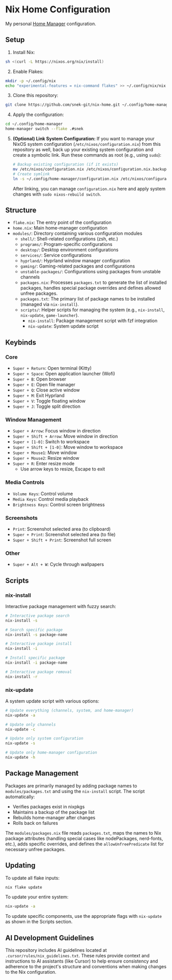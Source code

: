 # Nix Home Configuration

My personal [Home Manager](https://github.com/nix-community/home-manager) configuration.

## Setup

1. Install Nix:
```bash
sh <(curl -L https://nixos.org/nix/install)
```

2. Enable Flakes:
```bash
mkdir -p ~/.config/nix
echo "experimental-features = nix-command flakes" >> ~/.config/nix/nix.conf
```

3. Clone this repository:
```bash
git clone https://github.com/snek-git/nix-home.git ~/.config/home-manager
```

4. Apply the configuration:
```bash
cd ~/.config/home-manager
home-manager switch --flake .#snek
```

5. **(Optional) Link System Configuration:**
   If you want to manage your NixOS system configuration (`/etc/nixos/configuration.nix`) from this repository as well, back up your existing system configuration and create a symbolic link. Run these commands as root (e.g., using `sudo`):
   ```bash
   # Backup existing configuration (if it exists)
   mv /etc/nixos/configuration.nix /etc/nixos/configuration.nix.backup
   # Create symlink
   ln -s ~/.config/home-manager/configuration.nix /etc/nixos/configuration.nix
   ```
   After linking, you can manage `configuration.nix` here and apply system changes with `sudo nixos-rebuild switch`.

## Structure

- `flake.nix`: The entry point of the configuration
- `home.nix`: Main home-manager configuration
- `modules/`: Directory containing various configuration modules
  - `shell/`: Shell-related configurations (zsh, etc.)
  - `programs/`: Program-specific configurations
  - `desktop/`: Desktop environment configurations
  - `services/`: Service configurations
  - `hyprland/`: Hyprland window manager configuration
  - `gaming/`: Gaming-related packages and configurations
  - `unstable-packages/`: Configurations using packages from unstable channels
  - `packages.nix`: Processes `packages.txt` to generate the list of installed packages, handles special package overrides and defines allowed unfree packages.
  - `packages.txt`: The primary list of package names to be installed (managed via `nix-install`).
  - `scripts/`: Helper scripts for managing the system (e.g., `nix-install`, `nix-update`, `game-launcher`).
    - `nix-install`: Package management script with fzf integration
    - `nix-update`: System update script

## Keybinds

### Core
- `Super + Return`: Open terminal (Kitty)
- `Super + Space`: Open application launcher (Wofi)
- `Super + B`: Open browser
- `Super + E`: Open file manager
- `Super + Q`: Close active window
- `Super + M`: Exit Hyprland
- `Super + V`: Toggle floating window
- `Super + J`: Toggle split direction

### Window Management
- `Super + Arrow`: Focus window in direction
- `Super + Shift + Arrow`: Move window in direction
- `Super + [1-0]`: Switch to workspace
- `Super + Shift + [1-0]`: Move window to workspace
- `Super + Mouse1`: Move window
- `Super + Mouse2`: Resize window
- `Super + R`: Enter resize mode
  - Use arrow keys to resize, Escape to exit

### Media Controls
- `Volume Keys`: Control volume
- `Media Keys`: Control media playback
- `Brightness Keys`: Control screen brightness

### Screenshots
- `Print`: Screenshot selected area (to clipboard)
- `Super + Print`: Screenshot selected area (to file)
- `Super + Shift + Print`: Screenshot full screen

### Other
- `Super + Alt + W`: Cycle through wallpapers

## Scripts

### nix-install
Interactive package management with fuzzy search:
```bash
# Interactive package search
nix-install -s

# Search specific package
nix-install -s package-name

# Interactive package install
nix-install -i

# Install specific package
nix-install -i package-name

# Interactive package removal
nix-install -r
```

### nix-update
A system update script with various options:
```bash
# Update everything (channels, system, and home-manager)
nix-update -a

# Update only channels
nix-update -c

# Update only system configuration
nix-update -s

# Update only home-manager configuration
nix-update -h
```

## Package Management

Packages are primarily managed by adding package names to `modules/packages.txt` and using the `nix-install` script. The script automatically:
- Verifies packages exist in nixpkgs
- Maintains a backup of the package list
- Rebuilds home-manager after changes
- Rolls back on failures

The `modules/packages.nix` file reads `packages.txt`, maps the names to Nix package attributes (handling special cases like nodePackages, nerd-fonts, etc.), adds specific overrides, and defines the `allowUnfreePredicate` list for necessary unfree packages.

## Updating

To update all flake inputs:
```bash
nix flake update
```

To update your entire system:
```bash
nix-update -a
```

To update specific components, use the appropriate flags with `nix-update` as shown in the Scripts section.

## AI Development Guidelines

This repository includes AI guidelines located at `.cursor/rules/nix_guidelines.txt`. These rules provide context and instructions to AI assistants (like Cursor) to help ensure consistency and adherence to the project's structure and conventions when making changes to the Nix configuration. 